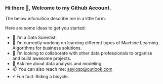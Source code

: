 ### Hi there 👋, Welcome to my Github Account.

The below infomation describe me in a little form:
<!-- fs -->
Here are some ideas to get you started:

- 🔭 I’m a Data Scientist.
- 🌱 I’m currently working on learning different types of Machine Learning Algorithms for business solutions.
- 👯 I’m looking to collaborate with other data professionals to organise and build awesome projects.
- 💬 Ask me about data analysis and modeling.
- 📫 You can also reach me: seyiosp@outlook.com
- ⚡ Fun fact: Riding a bicycle.
